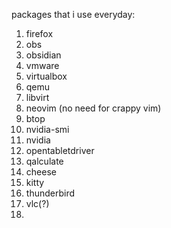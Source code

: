 packages that i use everyday:
1. firefox
2. obs
3. obsidian
4. vmware
5. virtualbox
6. qemu
7. libvirt
8. neovim (no need for crappy vim)
9. btop
10. nvidia-smi
11. nvidia
12. opentabletdriver
13. qalculate
14. cheese
15. kitty
16. thunderbird
17. vlc(?)
18. 